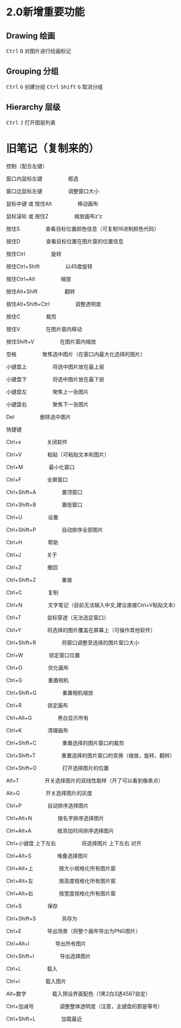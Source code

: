 # 2.0新增重要功能

## Drawing 绘画

<kbd>Ctrl</kbd> <kbd>D</kbd> 对图片进行绘画标记

## Grouping 分组
<kbd>Ctrl</kbd> <kbd>G</kbd> 创建分组
<kbd>Ctrl</kbd> <kbd>Shift</kbd> <kbd>G</kbd> 取消分组

## Hierarchy 层级

<kbd>Ctrl</kbd> <kbd>J</kbd> 打开图层列表

# 旧笔记（复制来的）

控制（配合左键）

窗口内鼠标左键　　　　　框选

窗口边鼠标左键　　　　　调整窗口大小

鼠标中键 或 按住Alt　　　　　移动画布

鼠标滚轮 或 按住Z　　　　　缩放画布z'z

按住S　　　　　查看目标位置颜色信息（可复制16进制颜色代码）

按住D　　　　　查看目标位置在图片窗的位置信息

按住Ctrl　　　　　旋转

按住Ctrl+Shift　　　　　以45度旋转

按住Ctrl+Alt　　　　　缩放

按住Alt+Shift 　　　　　翻转

按住Alt+Shift+Ctrl　　　　　调整透明度

按住C　　　　　裁剪

按住V　　　　　在图片窗内移动

按住Shift+V　　　　　在图片窗内缩放

空格　　　　　聚焦选中图片（在窗口内最大化选择的图片）

小键盘上　　　　　将选中图片放在最上层

小键盘下　　　　　将选中图片放在最下层

小键盘左　　　　　聚焦上一张图片

小键盘右　　　　　聚焦下一张图片

Del　　　　　删除选中图片

快捷键

Ctrl+x　　　　　关闭软件

Ctrl+V　　　　　粘贴（可粘贴文本和图片）

Ctrl+M　　　　　最小化窗口

Ctrl+F　　　　　全屏窗口

Ctrl+Shift+A　　　　　置顶窗口

Ctrl+Shift+B　　　　　置低窗口

Ctrl+U　　　　　设置

Ctrl+Shift+P　　　　　自动排序全部图片

Ctrl+H　　　　　帮助

Ctrl+J　　　　　关于

Ctrl+Z　　　　　撤回

Ctrl+Shift+Z　　　　　重做

Ctrl+C　　　　　复制

Ctrl+N　　　　　文字笔记（目前无法输入中文,建议直接Ctrl+V粘贴文本）

Ctrl+T　　　　　鼠标穿透（无法选定窗口）

Ctrl+Y　　　　　将选择的图片覆盖在屏幕上（可操作其他软件）

Ctrl+Shift+R　　　　　将窗口调整至选择的图片窗口大小

Ctrl+W　　　　　锁定窗口位置

Ctrl+O　　　　　优化画布

Ctrl+G　　　　　重置相机

Ctrl+Shift+G　　　　　重置相机缩放

Ctrl+R　　　　　锁定画布

Ctrl+Alt+G　　　　　黑白显示所有

Ctrl+K　　　　　清理画布

Ctrl+Shift+C　　　　　重置选择的图片窗口的裁剪

Ctrl+Shift+T　　　　　重置选择的图片窗口的变换（缩放，旋转，翻转）

Ctrl+Shift+O　　　　　打开选择图片的位置

Alt+T　　　　　开关选择图片的双线性取样（开了可以看到像素点）

Alt+G　　　　　开关选择图片的灰度

Ctrl+P　　　　　自动排序选择图片

Ctrl+Alt+N　　　　　按名字排序选择图片

Ctrl+Alt+A　　　　　按添加时间排序选择图片

Ctrl+小键盘 上下左右　　　　　将选择图片 上下左右 对齐

Ctrl+Alt+S　　　　　堆叠选择图片

Ctrl+Alt+上　　　　　按大小规格化所有图片窗

Ctrl+Alt+左　　　　　按高度规格化所有图片窗

Ctrl+Alt+右　　　　　按宽度规格化所有图片窗

Ctrl+S　　　　　保存

Ctrl+Shift+S　　　　　另存为

Ctrl+E　　　　　导出场景（将整个画布导出为PNG图片）

Ctrl+Alt+I　　　　　导出所有图片

Ctrl+Shift+I　　　　　导出选择图片

Ctrl+L　　　　　载入

Ctrl+I　　　　　载入图片

Alt+数字　　　　　载入预设界面配色（1黑2白3透4567自定）

Ctrl+加减号　　　　　调整整体透明度（注意，主键盘的那是等号）

Ctrl+Shift+L　　　　　加载最近